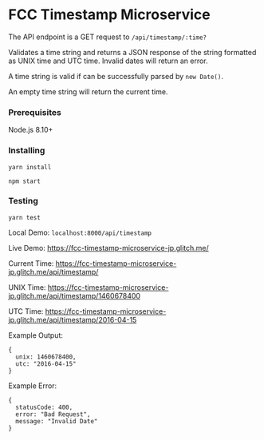 # FCC Timestamp Microservice

The API endpoint is a GET request to `/api/timestamp/:time?`

Validates a time string and returns a JSON response of the string formatted as UNIX time and UTC time. Invalid dates will return an error.

A time string is valid if can be successfully parsed by `new Date()`.

An empty time string will return the current time.

### Prerequisites

Node.js 8.10+

### Installing

```
yarn install

npm start
```

### Testing

`yarn test`


Local Demo: `localhost:8000/api/timestamp`

Live Demo: https://fcc-timestamp-microservice-jp.glitch.me/

Current Time: https://fcc-timestamp-microservice-jp.glitch.me/api/timestamp/

UNIX Time: https://fcc-timestamp-microservice-jp.glitch.me/api/timestamp/1460678400

UTC Time: https://fcc-timestamp-microservice-jp.glitch.me/api/timestamp/2016-04-15


Example Output:
```
{
  unix: 1460678400,
  utc: "2016-04-15"
}
```
Example Error:
```
{
  statusCode: 400,
  error: "Bad Request",
  message: "Invalid Date"
}
```
